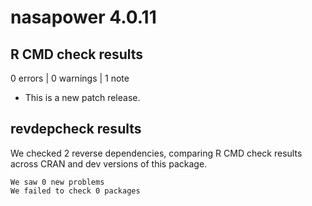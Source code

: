 # nasapower 4.0.11

## R CMD check results

0 errors | 0 warnings | 1 note

* This is a new patch release.

## revdepcheck results

We checked 2 reverse dependencies, comparing R CMD check results across CRAN and dev versions of this package.

    We saw 0 new problems
    We failed to check 0 packages

